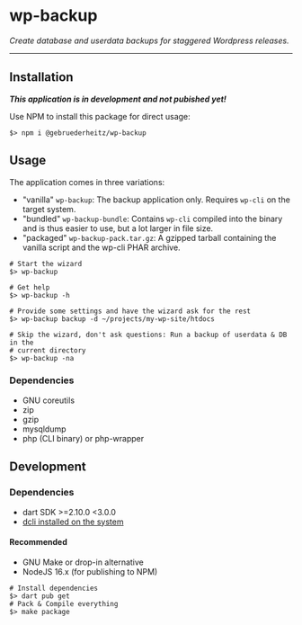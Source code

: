 # wp-backup

_Create database and userdata backups for staggered Wordpress releases._

---

## Installation

***This application is in development and not pubished yet!***

Use NPM to install this package for direct usage:

```shell
$> npm i @gebruederheitz/wp-backup
```

## Usage

The application comes in three variations:
 - "vanilla" `wp-backup`: The backup application only. Requires `wp-cli` on the target system.
 - "bundled" `wp-backup-bundle`: Contains `wp-cli` compiled into the binary and is thus easier to use, but a lot 
   larger in file size.
 - "packaged" `wp-backup-pack.tar.gz`: A gzipped tarball containing the vanilla script and the wp-cli PHAR archive.

```shell
# Start the wizard
$> wp-backup

# Get help
$> wp-backup -h

# Provide some settings and have the wizard ask for the rest
$> wp-backup backup -d ~/projects/my-wp-site/htdocs

# Skip the wizard, don't ask questions: Run a backup of userdata & DB in the 
# current directory
$> wp-backup -na
```

### Dependencies

 - GNU coreutils
 - zip
 - gzip
 - mysqldump
 - php (CLI binary) or php-wrapper

## Development

### Dependencies

 - dart SDK >=2.10.0 <3.0.0
 - [dcli installed on the system](https://dcli.noojee.dev/getting-started)

#### Recommended
 - GNU Make or drop-in alternative
 - NodeJS 16.x (for publishing to NPM)

```shell
# Install dependencies
$> dart pub get
# Pack & Compile everything
$> make package
```
